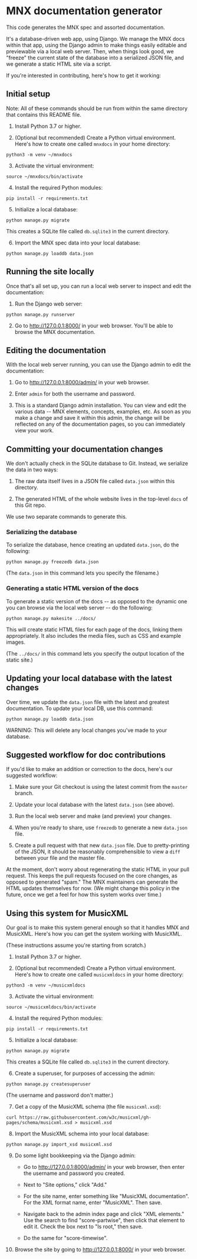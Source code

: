 # MNX documentation generator

This code generates the MNX spec and assorted documentation.

It's a database-driven web app, using Django. We manage the
MNX docs within that app, using the Django admin to make things
easily editable and previewable via a local web server. Then,
when things look good, we "freeze" the current state of the
database into a serialized JSON file, and we generate a static
HTML site via a script.

If you're interested in contributing, here's how to get it
working:

## Initial setup

Note: All of these commands should be run from within the
same directory that contains this README file.

1. Install Python 3.7 or higher.

2. (Optional but recommended) Create a Python virtual environment.
Here's how to create one called `mnxdocs` in your home directory:

```
python3 -m venv ~/mnxdocs
```

3. Activate the virtual environment:

```
source ~/mnxdocs/bin/activate
```

4. Install the required Python modules:

```
pip install -r requirements.txt
```

5. Initialize a local database:

```
python manage.py migrate
```

This creates a SQLite file called `db.sqlite3` in the current
directory.

6. Import the MNX spec data into your local database:

```
python manage.py loaddb data.json
```

## Running the site locally

Once that's all set up, you can run a local web server to
inspect and edit the documentation:

1. Run the Django web server:

```
python manage.py runserver
```

2. Go to http://127.0.0.1:8000/ in your web browser.
You'll be able to browse the MNX documentation.

## Editing the documentation

With the local web server running, you can use the
Django admin to edit the documentation:

1. Go to http://127.0.0.1:8000/admin/ in your web
browser.

2. Enter `admin` for both the username and password.

3. This is a standard Django admin installation. You
can view and edit the various data -- MNX elements,
concepts, examples, etc. As soon as you make a change
and save it within this admin, the change will be
reflected on any of the documentation pages, so you
can immediately view your work.

## Committing your documentation changes

We don't actually check in the SQLite database to Git.
Instead, we serialize the data in two ways:

1. The raw data itself lives in a JSON file called
`data.json` within this directory.

2. The generated HTML of the whole website lives
in the top-level `docs` of this Git repo.

We use two separate commands to generate this.

### Serializing the database

To serialize the database, hence creating an updated
`data.json`, do the following:

```
python manage.py freezedb data.json
```

(The `data.json` in this command lets you specify the
filename.)

### Generating a static HTML version of the docs

To generate a static version of the docs -- as opposed
to the dynamic one you can browse via the local web
server -- do the following:

```
python manage.py makesite ../docs/
```

This will create static HTML files for each page of the
docs, linking them appropriately. It also includes the
media files, such as CSS and example images.

(The `../docs/` in this command lets you specify the
output location of the static site.)

## Updating your local database with the latest changes

Over time, we update the `data.json` file with the
latest and greatest documentation. To update your local
DB, use this command:

```
python manage.py loaddb data.json
```

WARNING: This will delete any local changes you've made
to your database.

## Suggested workflow for doc contributions

If you'd like to make an addition or correction to the docs,
here's our suggested workflow:

1. Make sure your Git checkout is using the latest commit
from the `master` branch.

2. Update your local database with the latest `data.json`
(see above).

3. Run the local web server and make (and preview) your changes.

4. When you're ready to share, use `freezedb` to generate
a new `data.json` file.

5. Create a pull request with that new `data.json` file. Due
to pretty-printing of the JSON, it should be reasonably
comprehensible to view a `diff` between your file and the
master file.

At the moment, don't worry about regenerating the static HTML
in your pull request. This keeps the pull requests focused
on the core changes, as opposed to generated "spam." The MNX
maintainers can generate the HTML updates themselves for now.
(We might change this policy in the future, once we get a feel
for how this system works over time.)

## Using this system for MusicXML

Our goal is to make this system general enough so that it
handles MNX and MusicXML. Here's how you can get the system
working with MusicXML.

(These instructions assume you're starting from scratch.)

1. Install Python 3.7 or higher.

2. (Optional but recommended) Create a Python virtual environment.
Here's how to create one called `musicxmldocs` in your home directory:

```
python3 -m venv ~/musicxmldocs
```

3. Activate the virtual environment:

```
source ~/musicxmldocs/bin/activate
```

4. Install the required Python modules:

```
pip install -r requirements.txt
```

5. Initialize a local database:

```
python manage.py migrate
```

This creates a SQLite file called `db.sqlite3` in the current
directory.

6. Create a superuser, for purposes of accessing the admin:

```
python manage.py createsuperuser
```

(The username and password don't matter.)

7. Get a copy of the MusicXML schema (the file `musicxml.xsd`):

```
curl https://raw.githubusercontent.com/w3c/musicxml/gh-pages/schema/musicxml.xsd > musicxml.xsd
```

8. Import the MusicXML schema into your local database:

```
python manage.py import_xsd musicxml.xsd
```

9. Do some light bookkeeping via the Django admin:

    * Go to http://127.0.0.1:8000/admin/ in your web browser, then
      enter the username and password you created.

    * Next to "Site options," click "Add."

    * For the site name, enter something like "MusicXML documentation".
      For the XML format name, enter "MusicXML". Then save.

    * Navigate back to the admin index page and click "XML elements."
      Use the search to find "score-partwise", then click that element to
      edit it. Check the box next to "Is root," then save.

    * Do the same for "score-timewise".

10. Browse the site by going to http://127.0.0.1:8000/ in
your web browser.
